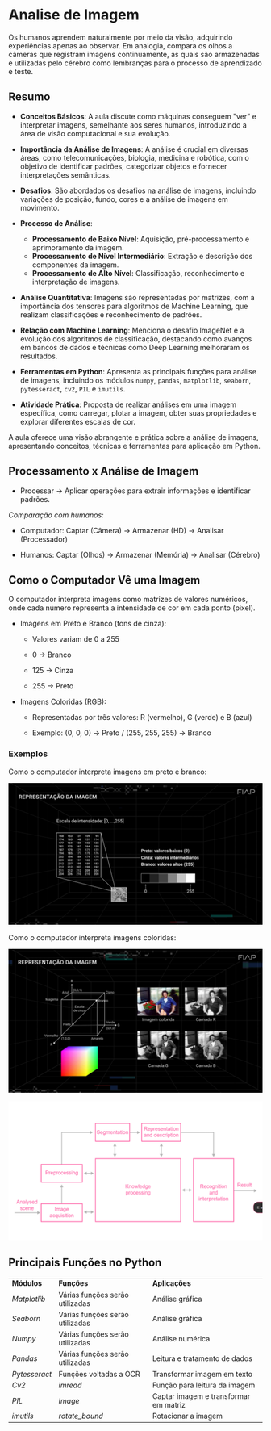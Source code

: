 
# Analise de Imagem

Os humanos aprendem naturalmente por meio da visão, adquirindo experiências apenas ao observar. Em analogia, compara os olhos a câmeras que registram imagens continuamente, as quais são armazenadas e utilizadas pelo cérebro como lembranças para o processo de aprendizado e teste.

## Resumo 

- **Conceitos Básicos**: A aula discute como máquinas conseguem &quot;ver&quot; e interpretar imagens, semelhante aos seres humanos, introduzindo a área de visão computacional e sua evolução.

- **Importância da Análise de Imagens**: A análise é crucial em diversas áreas, como telecomunicações, biologia, medicina e robótica, com o objetivo de identificar padrões, categorizar objetos e fornecer interpretações semânticas.

- **Desafios**: São abordados os desafios na análise de imagens, incluindo variações de posição, fundo, cores e a análise de imagens em movimento.

- **Processo de Análise**:
  - **Processamento de Baixo Nível**: Aquisição, pré-processamento e aprimoramento da imagem.
  - **Processamento de Nível Intermediário**: Extração e descrição dos componentes da imagem.
  - **Processamento de Alto Nível**: Classificação, reconhecimento e interpretação de imagens.

- **Análise Quantitativa**: Imagens são representadas por matrizes, com a importância dos tensores para algoritmos de Machine Learning, que realizam classificações e reconhecimento de padrões.

- **Relação com Machine Learning**: Menciona o desafio ImageNet e a evolução dos algoritmos de classificação, destacando como avanços em bancos de dados e técnicas como Deep Learning melhoraram os resultados.

- **Ferramentas em Python**: Apresenta as principais funções para análise de imagens, incluindo os módulos `numpy`, `pandas`, `matplotlib`, `seaborn`, `pytesseract`, `cv2`, `PIL` e `imutils`.

- **Atividade Prática**: Proposta de realizar análises em uma imagem específica, como carregar, plotar a imagem, obter suas propriedades e explorar diferentes escalas de cor.

A aula oferece uma visão abrangente e prática sobre a análise de imagens, apresentando conceitos, técnicas e ferramentas para aplicação em Python.


## Processamento x Análise de Imagem

- Processar → Aplicar operações para extrair informações e identificar padrões.

*Comparação com humanos:*

- Computador: Captar (Câmera) → Armazenar (HD) → Analisar (Processador)

- Humanos: Captar (Olhos) → Armazenar (Memória) → Analisar (Cérebro)


## Como o Computador Vê uma Imagem

O computador interpreta imagens como matrizes de valores numéricos, onde cada número representa a intensidade de cor em cada ponto (pixel).

- Imagens em Preto e Branco (tons de cinza):

    - Valores variam de 0 a 255

    - 0 → Branco

    - 125 → Cinza

    - 255 → Preto

- Imagens Coloridas (RGB):

    - Representadas por três valores: R (vermelho), G (verde) e B (azul)

    - Exemplo: (0, 0, 0) → Preto / (255, 255, 255) → Branco

### Exemplos

Como o computador interpreta imagens em preto e branco:

![imagemPretoebranco](./IMGs/PretoBrancoComputadorVisao.png)

Como o computador interpreta imagens coloridas:

![Coloridas](./IMGs/ColoridoComputadorVisao.png)

![Path](./IMGs/Path.png)

## Principais Funções no Python 

<table class="on-table on-table-primary">
          <tbody><tr>
            <td>
              <b>Módulos</b>
            </td>
            <td>
              <b>Funções</b>
            </td>
            <td>
              <b>Aplicações</b>
            </td>
          </tr>
          <tr>
            <td>
              <i>Matplotlib</i>
            </td>
            <td>
              Várias funções serão utilizadas
            </td>
            <td>
              Análise gráfica
            </td>
          </tr>
          <tr>
            <td>
              <i>Seaborn</i>
            </td>
            <td>
              Várias funções serão utilizadas
            </td>
            <td>
              Análise gráfica
            </td>
          </tr>
          <tr>
            <td>
              <i>Numpy</i>
            </td>
            <td>
              Várias funções serão utilizadas
            </td>
            <td>
              Análise numérica
            </td>
          </tr>
          <tr>
            <td>
              <i>Pandas</i>
            </td>
            <td>
              Várias funções serão utilizadas
            </td>
            <td>
              Leitura e tratamento de dados
            </td>
          </tr>
          <tr>
            <td>
              <i>Pytesseract</i>
            </td>
            <td>
              Funções voltadas a OCR
            </td>
            <td>
              Transformar imagem em texto
            </td>
          </tr>
          <tr>
            <td>
              <i>Cv2</i>
            </td>
            <td>
              <i>imread</i>
            </td>
            <td>
              Função para leitura da imagem
            </td>
          </tr>
          <tr>
            <td>
              <i>PIL</i>
            </td>
            <td>
              <i>Image</i>
            </td>
            <td>
              Captar imagem e transformar em matriz
            </td>
          </tr>
          <tr>
            <td>
              <i>imutils</i>
            </td>
            <td>
              <i>rotate_bound</i>
            </td>
            <td>
              Rotacionar a imagem
            </td>
          </tr>
        </tbody></table>

